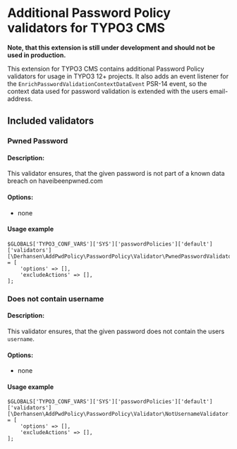 # Additional Password Policy validators for TYPO3 CMS

**Note, that this extension is still under development and should not be used
in production.**

This extension for TYPO3 CMS contains additional Password Policy validators for
usage in TYPO3 12+ projects. It also adds an event listener for the
`EnrichPasswordValidationContextDataEvent` PSR-14 event, so the context data
used for password validation is extended with the users email-address.

## Included validators

### Pwned Password

#### Description:

This validator ensures, that the given password is not part of a known data breach on haveibeenpwned.com

#### Options:
* none

#### Usage example

```
$GLOBALS['TYPO3_CONF_VARS']['SYS']['passwordPolicies']['default']['validators'][\Derhansen\AddPwdPolicy\PasswordPolicy\Validator\PwnedPasswordValidator::class] = [
    'options' => [],
    'excludeActions' => [],
];
```

### Does not contain username

#### Description:

This validator ensures, that the given password does not contain the users `username`.

#### Options:
* none

#### Usage example

```
$GLOBALS['TYPO3_CONF_VARS']['SYS']['passwordPolicies']['default']['validators'][\Derhansen\AddPwdPolicy\PasswordPolicy\Validator\NotUsernameValidator::class] = [
    'options' => [],
    'excludeActions' => [],
];
```
